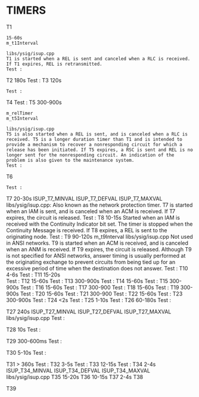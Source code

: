 TIMERS
==================================

T1 

	15-60s 
	m_t1Interval

	libs/ysig/isup.cpp
	T1 is started when a REL is sent and canceled when a RLC is received. If T1 expires, REL is retransmitted.
	Test :
T2
	180s
	Test :
T3
	120s
	
	Test :
T4
	Test :
T5
	300-900s

	m_relTimer
	m_t5Interval

	libs/ysig/isup.cpp
	T5 is also started when a REL is sent, and is canceled when a RLC is received. T5 is a longer duration timer than T1 and is intended to provide a mechanism to recover a nonresponding circuit for which a release has been initiated. If T5 expires, a RSC is sent and REL is no longer sent for the nonresponding circuit. An indication of the problem is also given to the maintenance system.
	Test :
T6
	
	Test :
T7
	20-30s
	ISUP_T7_MINVAL
	ISUP_T7_DEFVAL
	ISUP_T7_MAXVAL
	libs/ysig/isup.cpp:
	Also known as the network protection timer. T7 is started when an IAM is sent, and is canceled when an ACM is received. If T7 expires, the circuit is released.
	Test :
T8
	10-15s
	Started when an IAM is received with the Continuity Indicator bit set. The timer is stopped when the Continuity Message is received. If T8 expires, a REL is sent to the originating node.
	Test :
T9
	90-120s
	m_t9Interval
	libs/ysig/isup.cpp
	Not used in ANSI networks. T9 is started when an ACM is received, and is canceled when an ANM is received. If T9 expires, the circuit is released. Although T9 is not specified for ANSI networks, answer timing is usually performed at the originating exchange to prevent circuits from being tied up for an excessive period of time when the destination does not answer.
	Test :
T10
	4-6s
	Test :
T11
	15-20s	
	Test :
T12
	15-60s
	Test :
T13
	300-900s
	Test :
T14
	15-60s
	Test :
T15
	300-900s
	Test :
T16
	15-60s
	Test :
T17
	300-900
	Test :
T18
	15-60s
	Test :
T19
	300-900s
	Test :
T20
	15-60s
	Test :
T21
	300-900
	Test :
T22
	15-60s
	Test :
T23
	300-900s
	Test :
T24
	<2s
	Test :
T25
	1-10s
	Test :
T26
	60-180s
	Test :

T27
	240s
	ISUP_T27_MINVAL
	ISUP_T27_DEFVAL
	ISUP_T27_MAXVAL
	libs/ysig/isup.cpp
	Test :

T28
	10s
	Test :

T29
	300-600ms
	Test :

T30
	5-10s
	Test :

T31
	> 360s
	Test :
T32
	3-5s
	Test :
T33
	12-15s
	Test :
T34
	2-4s
	ISUP_T34_MINVAL
	ISUP_T34_DEFVAL
	ISUP_T34_MAXVAL
	libs/ysig/isup.cpp
T35
	15-20s
T36
	10-15s
T37
	2-4s
T38
	
T39
